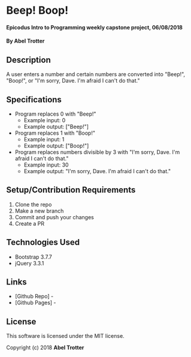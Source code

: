 # Beep! Boop!

#### Epicodus Intro to Programming weekly capstone project, 06/08/2018

#### By Abel Trotter

## Description

A user enters a number and certain numbers are converted into "Beep!", "Boop!", or "I'm sorry, Dave. I'm afraid I can't do that."

## Specifications

* Program replaces 0 with "Beep!"
  * Example input: 0
  * Example output: ["Beep!"]
* Program replaces 1 with "Boop!"
  * Example input: 1
  * Example output: ["Boop!"]
* Program replaces numbers divisible by 3 with "I'm sorry, Dave. I'm afraid I can't do that."
  * Example input: 30
  * Example output: "I'm sorry, Dave. I'm afraid I can't do that."

## Setup/Contribution Requirements

1. Clone the repo
1. Make a new branch
1. Commit and push your changes
1. Create a PR

## Technologies Used

* Bootstrap 3.7.7
* jQuery 3.3.1

## Links

* [Github Repo] - 
* [Github Pages] - 

## License

This software is licensed under the MIT license.

Copyright (c) 2018 **Abel Trotter**